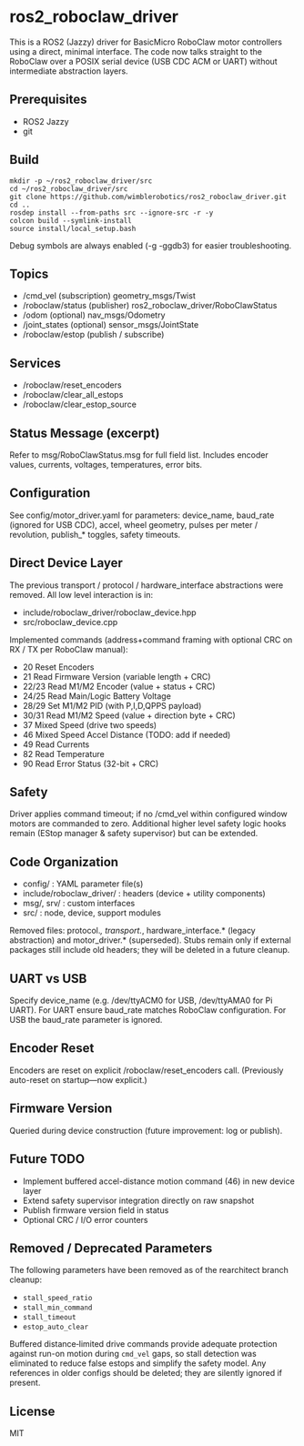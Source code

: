 # ros2_roboclaw_driver
This is a ROS2 (Jazzy) driver for BasicMicro RoboClaw motor controllers using a direct, minimal interface. The code now talks straight to the RoboClaw over a POSIX serial device (USB CDC ACM or UART) without intermediate abstraction layers.

## Prerequisites
- ROS2 Jazzy
- git

## Build
```
mkdir -p ~/ros2_roboclaw_driver/src
cd ~/ros2_roboclaw_driver/src
git clone https://github.com/wimblerobotics/ros2_roboclaw_driver.git
cd ..
rosdep install --from-paths src --ignore-src -r -y
colcon build --symlink-install
source install/local_setup.bash
```

Debug symbols are always enabled (-g -ggdb3) for easier troubleshooting.

## Topics
- /cmd_vel (subscription) geometry_msgs/Twist
- /roboclaw/status (publisher) ros2_roboclaw_driver/RoboClawStatus
- /odom (optional) nav_msgs/Odometry
- /joint_states (optional) sensor_msgs/JointState
- /roboclaw/estop (publish / subscribe)

## Services
- /roboclaw/reset_encoders
- /roboclaw/clear_all_estops
- /roboclaw/clear_estop_source

## Status Message (excerpt)
Refer to msg/RoboClawStatus.msg for full field list. Includes encoder values, currents, voltages, temperatures, error bits.

## Configuration
See config/motor_driver.yaml for parameters: device_name, baud_rate (ignored for USB CDC), accel, wheel geometry, pulses per meter / revolution, publish_* toggles, safety timeouts.

## Direct Device Layer
The previous transport / protocol / hardware_interface abstractions were removed. All low level interaction is in:
- include/roboclaw_driver/roboclaw_device.hpp
- src/roboclaw_device.cpp

Implemented commands (address+command framing with optional CRC on RX / TX per RoboClaw manual):
- 20 Reset Encoders
- 21 Read Firmware Version (variable length + CRC)
- 22/23 Read M1/M2 Encoder (value + status + CRC)
- 24/25 Read Main/Logic Battery Voltage
- 28/29 Set M1/M2 PID (with P,I,D,QPPS payload)
- 30/31 Read M1/M2 Speed (value + direction byte + CRC)
- 37 Mixed Speed (drive two speeds)
- 46 Mixed Speed Accel Distance (TODO: add if needed)
- 49 Read Currents
- 82 Read Temperature
- 90 Read Error Status (32-bit + CRC)

## Safety
Driver applies command timeout; if no /cmd_vel within configured window motors are commanded to zero. Additional higher level safety logic hooks remain (EStop manager & safety supervisor) but can be extended.

## Code Organization
- config/ : YAML parameter file(s)
- include/roboclaw_driver/ : headers (device + utility components)
- msg/, srv/ : custom interfaces
- src/ : node, device, support modules

Removed files: protocol.*, transport.*, hardware_interface.* (legacy abstraction) and motor_driver.* (superseded). Stubs remain only if external packages still include old headers; they will be deleted in a future cleanup.

## UART vs USB
Specify device_name (e.g. /dev/ttyACM0 for USB, /dev/ttyAMA0 for Pi UART). For UART ensure baud_rate matches RoboClaw configuration. For USB the baud_rate parameter is ignored.

## Encoder Reset
Encoders are reset on explicit /roboclaw/reset_encoders call. (Previously auto-reset on startup—now explicit.)

## Firmware Version
Queried during device construction (future improvement: log or publish).

## Future TODO
- Implement buffered accel-distance motion command (46) in new device layer
- Extend safety supervisor integration directly on raw snapshot
- Publish firmware version field in status
- Optional CRC / I/O error counters

## Removed / Deprecated Parameters

The following parameters have been removed as of the rearchitect branch cleanup:

- `stall_speed_ratio`
- `stall_min_command`
- `stall_timeout`
- `estop_auto_clear`

Buffered distance‑limited drive commands provide adequate protection against run-on motion during `cmd_vel` gaps, so stall detection was eliminated to reduce false estops and simplify the safety model. Any references in older configs should be deleted; they are silently ignored if present.

## License
MIT
